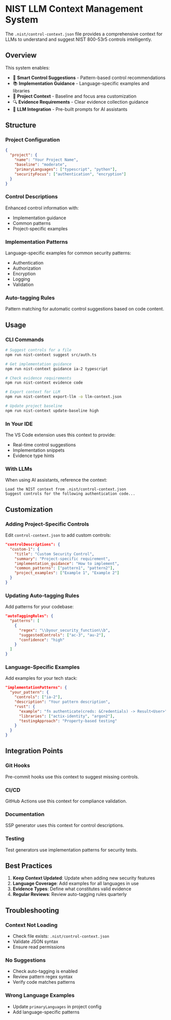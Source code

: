# NIST LLM Context Management System

The `.nist/control-context.json` file provides a comprehensive context for LLMs to understand and suggest NIST 800-53r5 controls intelligently.

## Overview

This system enables:
- 🤖 **Smart Control Suggestions** - Pattern-based control recommendations
- 📚 **Implementation Guidance** - Language-specific examples and libraries
- 🎯 **Project Context** - Baseline and focus area customization
- 🔍 **Evidence Requirements** - Clear evidence collection guidance
- 💬 **LLM Integration** - Pre-built prompts for AI assistants

## Structure

### Project Configuration
```json
{
  "project": {
    "name": "Your Project Name",
    "baseline": "moderate",
    "primaryLanguages": ["typescript", "python"],
    "securityFocus": ["authentication", "encryption"]
  }
}
```

### Control Descriptions
Enhanced control information with:
- Implementation guidance
- Common patterns
- Project-specific examples

### Implementation Patterns
Language-specific examples for common security patterns:
- Authentication
- Authorization
- Encryption
- Logging
- Validation

### Auto-tagging Rules
Pattern matching for automatic control suggestions based on code content.

## Usage

### CLI Commands

```bash
# Suggest controls for a file
npm run nist-context suggest src/auth.ts

# Get implementation guidance
npm run nist-context guidance ia-2 typescript

# Check evidence requirements
npm run nist-context evidence code

# Export context for LLM
npm run nist-context export-llm -o llm-context.json

# Update project baseline
npm run nist-context update-baseline high
```

### In Your IDE

The VS Code extension uses this context to provide:
- Real-time control suggestions
- Implementation snippets
- Evidence type hints

### With LLMs

When using AI assistants, reference the context:
```
Load the NIST context from .nist/control-context.json
Suggest controls for the following authentication code...
```

## Customization

### Adding Project-Specific Controls

Edit `control-context.json` to add custom controls:
```json
"controlDescriptions": {
  "custom-1": {
    "title": "Custom Security Control",
    "summary": "Project-specific requirement",
    "implementation_guidance": "How to implement",
    "common_patterns": ["pattern1", "pattern2"],
    "project_examples": ["Example 1", "Example 2"]
  }
}
```

### Updating Auto-tagging Rules

Add patterns for your codebase:
```json
"autoTaggingRules": {
  "patterns": [
    {
      "regex": "\\byour_security_function\\b",
      "suggestedControls": ["ac-3", "au-2"],
      "confidence": "high"
    }
  ]
}
```

### Language-Specific Examples

Add examples for your tech stack:
```json
"implementationPatterns": {
  "your_pattern": {
    "controls": ["ia-2"],
    "description": "Your pattern description",
    "rust": {
      "example": "fn authenticate(creds: &Credentials) -> Result<User>",
      "libraries": ["actix-identity", "argon2"],
      "testingApproach": "Property-based testing"
    }
  }
}
```

## Integration Points

### Git Hooks
Pre-commit hooks use this context to suggest missing controls.

### CI/CD
GitHub Actions use this context for compliance validation.

### Documentation
SSP generator uses this context for control descriptions.

### Testing
Test generators use implementation patterns for security tests.

## Best Practices

1. **Keep Context Updated**: Update when adding new security features
2. **Language Coverage**: Add examples for all languages in use
3. **Evidence Types**: Define what constitutes valid evidence
4. **Regular Reviews**: Review auto-tagging rules quarterly

## Troubleshooting

### Context Not Loading
- Check file exists: `.nist/control-context.json`
- Validate JSON syntax
- Ensure read permissions

### No Suggestions
- Check auto-tagging is enabled
- Review pattern regex syntax
- Verify code matches patterns

### Wrong Language Examples
- Update `primaryLanguages` in project config
- Add language-specific patterns
